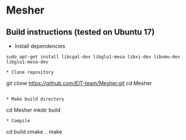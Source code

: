 # Mesher
## Build instructions (tested on Ubuntu 17)

* Install dependencies
```
sudo apt-get install libcgal-dev libglu1-mesa libxi-dev libxmu-dev libglu1-mesa-dev

* Clone repository
```
git clone https://github.com/EIT-team/Mesher.git
cd Mesher
```

* Make build directory
```
cd Mesher
mkdir build
```
* Compile
```
cd build
cmake ..
make
```

